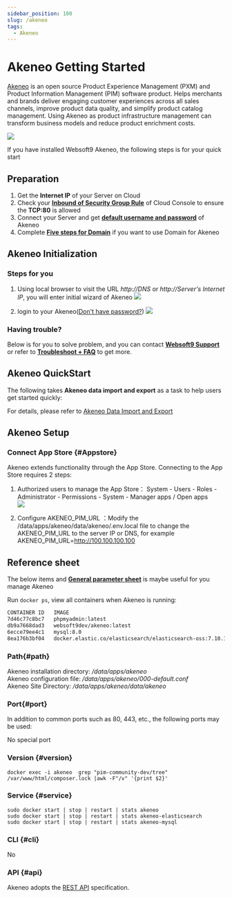 ```yaml
---
sidebar_position: 100
slug: /akeneo
tags:
  - Akeneo
---
```


# Akeneo Getting Started

[Akeneo](https://www.akeneo.com/) is an open source Product Experience Management (PXM) and Product Information Management (PIM) software product. Helps merchants and brands deliver engaging customer experiences across all sales channels, improve product data quality, and simplify product catalog management. Using Akeneo as product infrastructure management can transform business models and reduce product enrichment costs.

![](https://libs.websoft9.com/Websoft9/DocsPicture/zh/akeneo/akeneo-main-websoft9.png)

If you have installed Websoft9 Akeneo, the following steps is for your quick start

## Preparation

1. Get the **Internet IP** of your Server on Cloud
2. Check your **[Inbound of Security Group Rule](./administrator/firewall#security)** of Cloud Console to ensure the **TCP:80** is allowed
3. Connect your Server and get **[default username and password](./user/credentials)** of Akeneo
4. Complete **[Five steps for Domain](./administrator/domain_step)** if you want to use Domain for Akeneo

## Akeneo Initialization

### Steps for you

1. Using local browser to visit the URL *http://DNS* or *http://Server's Internet IP*, you will enter initial wizard of Akeneo
   ![](https://libs.websoft9.com/Websoft9/DocsPicture/zh/akeneo/akeneo-login-websoft9.png)

2. login to your Akeneo([Don't have password?](./user/credentials))
   ![](https://libs.websoft9.com/Websoft9/DocsPicture/zh/akeneo/akeneo-product-websoft9.png)

### Having trouble?

Below is for you to solve problem, and you can contact **[Websoft9 Support](./helpdesk)** or refer to **[Troubleshoot + FAQ](./faq#setup)** to get more.  

## Akeneo QuickStart

The following takes **Akeneo data import and export** as a task to help users get started quickly:

For details, please refer to [Akeneo Data Import and Export](https://docs.akeneo.com/6.0/import_and_export_data/index.html)

## Akeneo Setup

### Connect  App Store {#Appstore}  
Akeneo extends functionality through the App Store. Connecting to the App Store requires 2 steps:  
1. Authorized users to manage the App Store： System - Users - Roles - Administrator - Permissions - System - Manager apps / Open apps  
   ![](https://libs.websoft9.com/Websoft9/DocsPicture/zh/akeneo/akeneo-appmanager-websoft9.png)
   
2. Configure AKENEO_PIM_URL ：Modify the /data/apps/akeneo/data/akeneo/.env.local file to change the AKENEO_PIM_URL to the server IP or DNS, for example AKENEO_PIM_URL=http://100.100.100.100 

## Reference sheet

The below items and **[General parameter sheet](./administrator/parameter)** is maybe useful for you manage Akeneo

Run `docker ps`, view all containers when Akeneo is running:  

```bash
CONTAINER ID   IMAGE                                                      COMMAND                  CREATED         STATUS         PORTS                                                  NAMES
7d46c77c8bc7   phpmyadmin:latest                                          "/docker-entrypoint.…"   6 minutes ago   Up 6 minutes   0.0.0.0:9090->80/tcp, :::9090->80/tcp                  phpmyadmin
db9a7668dad3   websoft9dev/akeneo:latest                                  "/entrypoint.sh /usr…"   7 minutes ago   Up 6 minutes   0.0.0.0:9001->80/tcp, :::9001->80/tcp                  akeneo
6ecce79ee4c1   mysql:8.0                                                  "docker-entrypoint.s…"   7 minutes ago   Up 6 minutes   0.0.0.0:3306->3306/tcp, :::3306->3306/tcp, 33060/tcp   akeneo-mysql
8ea176b3bf04   docker.elastic.co/elasticsearch/elasticsearch-oss:7.10.1   "/tini -- /usr/local…"   7 minutes ago   Up 6 minutes   0.0.0.0:9200->9200/tcp, :::9200->9200/tcp, 9300/tcp    akeneo-elasticsearch
```

### Path{#path}

Akeneo installation directory: */data/apps/akeneo*  
Akeneo configuration file: */data/apps/akeneo/000-default.conf*  
Akeneo Site Directory: */data/apps/akeneo/data/akeneo*     

### Port{#port}

In addition to common ports such as 80, 443, etc., the following ports may be used:

No special port

### Version {#version}

```
docker exec -i akeneo  grep "pim-community-dev/tree" /var/www/html/composer.lock |awk -F"/v" '{print $2}'
```

### Service {#service}

```shell
sudo docker start | stop | restart | stats akeneo
sudo docker start | stop | restart | stats akeneo-elasticsearch
sudo docker start | stop | restart | stats akeneo-mysql
```

### CLI {#cli}

No

### API {#api}

Akeneo adopts the [REST API](https://api.akeneo.com/documentation/introduction.html) specification.
